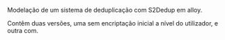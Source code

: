 Modelação de um sistema de deduplicação com S2Dedup em alloy.


Contêm duas versões, uma sem encriptação inicial a nível do utilizador, e outra com.
